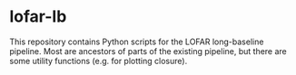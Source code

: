 # lofar-lb
This repository contains Python scripts for the LOFAR long-baseline pipeline. Most are ancestors of parts of the existing pipeline, but there are some utility functions (e.g. for plotting closure).

